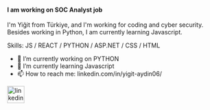 #### I am working on SOC Analyst job
I'm Yiğit from Türkiye, and I'm working for coding and cyber security. Besides working in Python, I am currently learning Javascript.

Skills: JS / REACT / PYTHON / ASP.NET / CSS / HTML

- 🔭 I’m currently working on PYTHON 
- 🌱 I’m currently learning Javascript 
- 📫 How to reach me: linkedin.com/in/yigit-aydin06/ 


[<img src='https://cdn.jsdelivr.net/npm/simple-icons@3.0.1/icons/linkedin.svg' alt='linkedin' height='40'>](https://www.linkedin.com/in/https://www.linkedin.com/in/yigit-aydin06//)  

